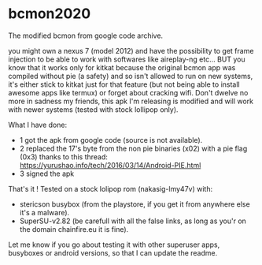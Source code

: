 # bcmon2020
The modified bcmon from google code archive.

you might own a nexus 7 (model 2012) and have the possibility to get frame injection to be able to work with softwares like aireplay-ng etc... 
BUT you know that it works only for kitkat because the original bcmon app was compiled without pie (a safety) and so isn't allowed to run on new systems, it's either stick to kitkat just for that feature (but not being able to install awesome apps like termux) or forget about cracking wifi.
Don't dwelve no more in sadness my friends, this apk I'm releasing is modified and will work with newer systems (tested with stock lollipop only).

What I have done:
- 1 got the apk from google code (source is not available).
- 2 replaced the 17's byte from the non pie binaries (x02) with a pie flag (0x3) thanks to this thread:
https://yurushao.info/tech/2016/03/14/Android-PIE.html
- 3 signed the apk

That's it !
Tested on a stock lolipop rom (nakasig-lmy47v) with:
- stericson busybox (from the playstore, if you get it from anywhere else it's a malware).
- SuperSU-v2.82 (be carefull with all the false links, as long as you'r on the domain chainfire.eu it is fine).

Let me know if you go about testing it with other superuser apps, busyboxes or android versions, so that I can update the readme.



